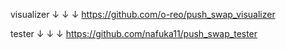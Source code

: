 visualizer ↓ ↓ ↓
https://github.com/o-reo/push_swap_visualizer

tester ↓ ↓ ↓
https://github.com/nafuka11/push_swap_tester

